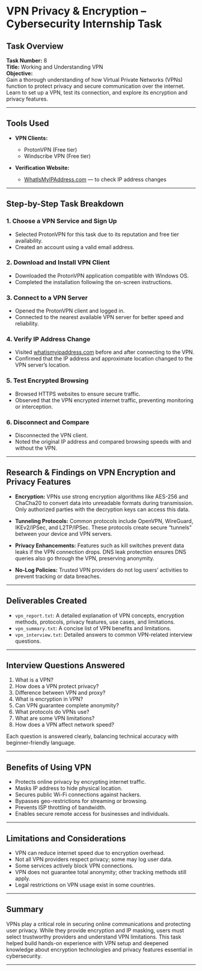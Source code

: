 # VPN Privacy & Encryption – Cybersecurity Internship Task

## Task Overview

**Task Number:** 8  
**Title:** Working and Understanding VPN  
**Objective:**  
Gain a thorough understanding of how Virtual Private Networks (VPNs) function to protect privacy and secure communication over the internet. Learn to set up a VPN, test its connection, and explore its encryption and privacy features.

---

## Tools Used

- **VPN Clients:**  
  - ProtonVPN (Free tier)  
  - Windscribe VPN (Free tier)  

- **Verification Website:**  
  - [WhatIsMyIPAddress.com](https://www.whatismyipaddress.com) — to check IP address changes

---

## Step-by-Step Task Breakdown

### 1. Choose a VPN Service and Sign Up
- Selected ProtonVPN for this task due to its reputation and free tier availability.
- Created an account using a valid email address.

### 2. Download and Install VPN Client
- Downloaded the ProtonVPN application compatible with Windows OS.
- Completed the installation following the on-screen instructions.

### 3. Connect to a VPN Server
- Opened the ProtonVPN client and logged in.
- Connected to the nearest available VPN server for better speed and reliability.

### 4. Verify IP Address Change
- Visited [whatismyipaddress.com](https://www.whatismyipaddress.com) before and after connecting to the VPN.
- Confirmed that the IP address and approximate location changed to the VPN server’s location.

### 5. Test Encrypted Browsing
- Browsed HTTPS websites to ensure secure traffic.
- Observed that the VPN encrypted internet traffic, preventing monitoring or interception.

### 6. Disconnect and Compare
- Disconnected the VPN client.
- Noted the original IP address and compared browsing speeds with and without the VPN.

---

## Research & Findings on VPN Encryption and Privacy Features

- **Encryption:** VPNs use strong encryption algorithms like AES-256 and ChaCha20 to convert data into unreadable formats during transmission. Only authorized parties with the decryption keys can access this data.

- **Tunneling Protocols:** Common protocols include OpenVPN, WireGuard, IKEv2/IPSec, and L2TP/IPSec. These protocols create secure “tunnels” between your device and VPN servers.

- **Privacy Enhancements:** Features such as kill switches prevent data leaks if the VPN connection drops. DNS leak protection ensures DNS queries also go through the VPN, preserving anonymity.

- **No-Log Policies:** Trusted VPN providers do not log users’ activities to prevent tracking or data breaches.

---

## Deliverables Created

- `vpn_report.txt`: A detailed explanation of VPN concepts, encryption methods, protocols, privacy features, use cases, and limitations.
- `vpn_summary.txt`: A concise list of VPN benefits and limitations.
- `vpn_interview.txt`: Detailed answers to common VPN-related interview questions.

---

## Interview Questions Answered

1. What is a VPN?  
2. How does a VPN protect privacy?  
3. Difference between VPN and proxy?  
4. What is encryption in VPN?  
5. Can VPN guarantee complete anonymity?  
6. What protocols do VPNs use?  
7. What are some VPN limitations?  
8. How does a VPN affect network speed?

Each question is answered clearly, balancing technical accuracy with beginner-friendly language.

---

## Benefits of Using VPN

- Protects online privacy by encrypting internet traffic.
- Masks IP address to hide physical location.
- Secures public Wi-Fi connections against hackers.
- Bypasses geo-restrictions for streaming or browsing.
- Prevents ISP throttling of bandwidth.
- Enables secure remote access for businesses and individuals.

---

## Limitations and Considerations

- VPN can reduce internet speed due to encryption overhead.
- Not all VPN providers respect privacy; some may log user data.
- Some services actively block VPN connections.
- VPN does not guarantee total anonymity; other tracking methods still apply.
- Legal restrictions on VPN usage exist in some countries.

---

## Summary

VPNs play a critical role in securing online communications and protecting user privacy. While they provide encryption and IP masking, users must select trustworthy providers and understand VPN limitations. This task helped build hands-on experience with VPN setup and deepened knowledge about encryption technologies and privacy features essential in cybersecurity.

---

